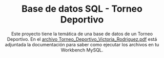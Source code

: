 <div align='center'>

<h1>Base de datos SQL - Torneo Deportivo</h1>
<p>Este proyecto tiene la temática de una base de datos de un Torneo Deportivo. En el <a href="https://github.com/VictoriaIleanaRodriguezMora/sql_torneo_deportivo/blob/main/Torneo_Deportivo_Victoria_Rodriguez.pdf">archivo Torneo_Deportivo_Victoria_Rodriguez.pdf</a> está adjuntada la documentación para saber como ejecutar los archivos en tu Workbench MySQL.</p>

</div>
